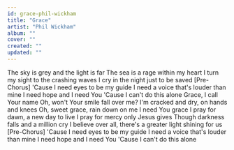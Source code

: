 ```yaml
---
id: grace-phil-wickham
title: "Grace"
artist: "Phil Wickham"
album: ""
cover: ""
created: ""
updated: ""
---
```


The sky is grey and the light is far
The sea is a rage within my heart
I turn my sight to the crashing waves
I cry in the night just to be saved
[Pre-Chorus]
'Cause I need eyes to be my guide
I need a voice that's louder than mine
I need hope and I need You
'Cause I can't do this alone
Grace, I call Your name
Oh, won't Your smile fall over me?
I'm cracked and dry, on hands and knees
Oh, sweet grace, rain down on me
I need You grace
I pray for dawn, a new day to live
I pray for mercy only Jesus gives
Though darkness falls and a million cry
I believe over all, there's a greater light shining for us
[Pre-Chorus]
'Cause I need eyes to be my guide
I need a voice that's louder than mine
I need hope and I need You
'Cause I can't do this alone